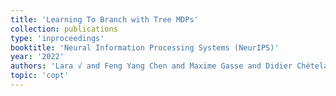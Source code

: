 ```yaml
---
title: 'Learning To Branch with Tree MDPs'
collection: publications
type: 'inproceedings'
booktitle: 'Neural Information Processing Systems (NeurIPS)'
year: '2022'
authors: 'Lara √ and Feng Yang Chen and Maxime Gasse and Didier Chételat and Andrea Lodi and Neil Yorke-Smith and Karen Aardal'
topic: 'copt'
---
```

